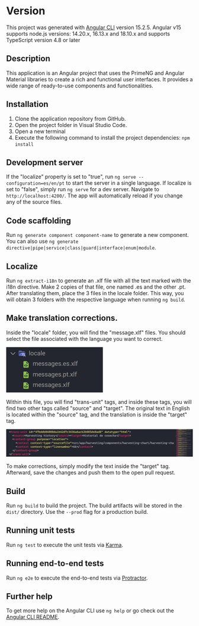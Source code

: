 

# Version

This project was generated with [Angular CLI](https://github.com/angular/angular-cli) version 15.2.5.
Angular v15 supports node.js versions: 14.20.x, 16.13.x and 18.10.x and supports TypeScript version 4.8 or later

## Description

This application is an Angular project that uses the PrimeNG and Angular Material libraries to create a rich and functional user interfaces. It provides a wide range of ready-to-use components and functionalities.

## Installation
1. Clone the application repository from GitHub.
2. Open the project folder in Visual Studio Code.
3. Open a new terminal
4. Execute the following command to install the project dependencies:
`npm install`

## Development server

If the "localize" property is set to "true", run `ng serve --configuration=es/en/pt` to start the server in a single language. If localize is set to "false", simply run `ng serve` for a dev server. Navigate to `http://localhost:4200/`. The app will automatically reload if you change any of the source files.

## Code scaffolding

Run `ng generate component component-name` to generate a new component. You can also use `ng generate directive|pipe|service|class|guard|interface|enum|module`.

## Localize

Run `ng extract-i18n` to generate an .xlf file with all the text marked with the i18n directive. Make 2 copies of that file, one named .es and the other .pt. After translating them, place the 3 files in the locale folder. This way, you will obtain 3 folders with the respective language when running `ng build`.

## Make translation corrections.

Inside the "locale" folder, you will find the "message.xlf" files. You should select the file associated with the language you want to correct.

![Alt text](image-1.png)

Within this file, you will find "trans-unit" tags, and inside these tags, you will find two other tags called "source" and "target". The original text in English is located within the "source" tag, and the translation is inside the "target" tag.

![Alt text](image.png)

To make corrections, simply modify the text inside the "target" tag. Afterward, save the changes and push them to the open pull request.

## Build

Run `ng build` to build the project. The build artifacts will be stored in the `dist/` directory. Use the `--prod` flag for a production build.

## Running unit tests

Run `ng test` to execute the unit tests via [Karma](https://karma-runner.github.io).

## Running end-to-end tests

Run `ng e2e` to execute the end-to-end tests via [Protractor](http://www.protractortest.org/).

## Further help

To get more help on the Angular CLI use `ng help` or go check out the [Angular CLI README](https://github.com/angular/angular-cli/blob/master/README.md).




